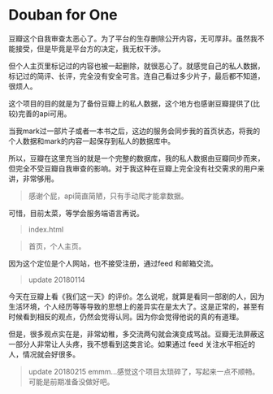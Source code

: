# Douban for One

豆瓣这个自我审查太恶心了。为了平台的生存删除公开内容，无可厚非。虽然我不能接受，但是毕竟是平台方的决定，我无权干涉。

但个人主页里标记过的内容也被一起删除，就很恶心了。就感觉自己的私人数据，标记过的简评、长评，完全没有安全可言。连自己看过多少片子，最后都不知道，很烦人。

这个项目的目的就是为了备份豆瓣上的私人数据，这个地方也感谢豆瓣提供了(比较)完善的api可用。

当我mark过一部片子或者一本书之后，这边的服务会同步我的首页状态，将我的个人数据和mark的内容一起保存到私人的数据库中。

所以，豆瓣在这里充当的就是一个完整的数据库，我的私人数据由豆瓣同步而来，但完全不受豆瓣自我审查的影响。对于我这种在豆瓣上完全没有社交需求的用户来讲，非常够用。

> 感谢个屁，api简直简陋，只有手动爬才能拿数据。

可惜，目前太菜，等学会服务端语言再说。

> index.html

> 首页，个人主页。

因为这个定位是个人网站，也不接受注册，通过feed 和邮箱交流。

>update 20180114

今天在豆瓣上看《我们这一天》的评价。怎么说呢，就算是看同一部剧的人，因为生活环境，个人经历等等导致的思想上的差异实在是太大了。这是正常的，甚至有时候看到相反的观点，仍然会觉得认同。因为你会觉得他说的真的有道理。

但是，很多观点实在是，非常幼稚，多交流两句就会演变成骂战。豆瓣无法屏蔽这一部分人非常让人头疼，我不想看到这类言论。如果通过 feed 关注水平相近的人，情况就会好很多。

> update 20180215
emmm...感觉这个项目太琐碎了，写起来一点不顺畅。可能是前期准备没做好吧。
